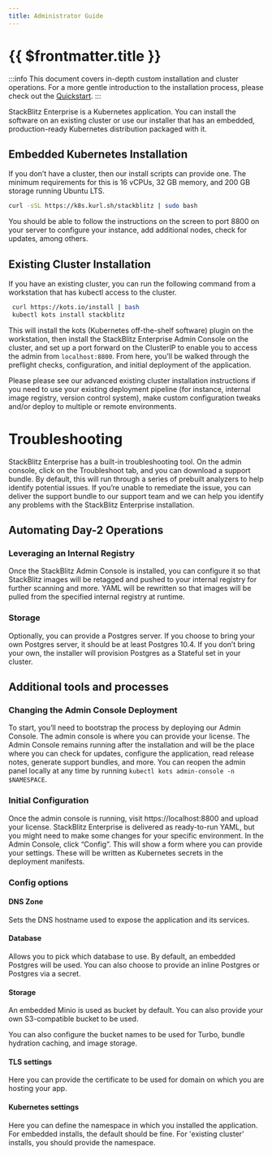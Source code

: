 ```yaml
---
title: Administrator Guide
---
```


# {{ $frontmatter.title }}

:::info
This document covers in-depth custom installation and cluster operations. For a more gentle introduction to the installation process, please check out the [Quickstart](/docs/enterprise/installation/quickstart).
:::

StackBlitz Enterprise is a Kubernetes application. You can install the software on an existing cluster or use our installer that has an embedded, production-ready Kubernetes distribution packaged with it.

## Embedded Kubernetes Installation

If you don’t have a cluster, then our install scripts can provide one. The minimum requirements for this is 16 vCPUs, 32 GB memory, and 200 GB storage running Ubuntu LTS.

```sh
curl -sSL https://k8s.kurl.sh/stackblitz | sudo bash
```

You should be able to follow the instructions on the screen to port 8800 on your server to configure your instance, add additional nodes, check for updates, among others.

<!-- If at any time you’d like to migrate this deployment to an existing Kubernetes Cluster, see the [Guide to Migrating an Existing Cluster](migrating). -->

## Existing Cluster Installation

If you have an existing cluster, you can run the following command from a workstation that has kubectl access to the cluster.

```sh
 curl https://kots.io/install | bash
 kubectl kots install stackblitz
```

This will install the kots (Kubernetes off-the-shelf software) plugin on the workstation, then install the StackBlitz Enterprise Admin Console on the cluster, and set up a port forward on the ClusterIP to enable you to access the admin from `localhost:8800`. From here, you’ll be walked through the preflight checks, configuration, and initial deployment of the application.

Please please see our advanced existing cluster installation instructions if you need to use your existing deployment pipeline (for instance, internal image registry, version control system), make custom configuration tweaks and/or deploy to multiple or remote environments.

# Troubleshooting

StackBlitz Enterprise has a built-in troubleshooting tool. On the admin console, click on the Troubleshoot tab, and you can download a support bundle. By default, this will run through a series of prebuilt analyzers to help identify potential issues. If you’re unable to remediate the issue, you can deliver the support bundle to our support team and we can help you identify any problems with the StackBlitz Enterprise installation.


## Automating Day-2 Operations

### Leveraging an Internal Registry
Once the StackBlitz Admin Console is installed, you can configure it so that StackBlitz images will be retagged and pushed to your internal registry for further scanning and more. YAML will be rewritten so that images will be pulled from the specified internal registry at runtime.

### Storage
Optionally, you can provide a Postgres server. If you choose to bring your own Postgres server, it should be at least Postgres 10.4. If you don’t bring your own, the installer will provision Postgres as a Stateful set in your cluster.

## Additional tools and processes

### Changing the Admin Console Deployment

To start, you’ll need to bootstrap the process by deploying our Admin Console. The admin console is where you can provide your license. The Admin Console remains running after the installation and will be the place where you can check for updates, configure the application, read release notes, generate support bundles, and more. You can reopen the admin panel locally at any time by running `kubectl kots admin-console -n $NAMESPACE`.

### Initial Configuration

Once the admin console is running, visit https://localhost:8800 and upload your license. StackBlitz Enterprise is delivered as ready-to-run YAML, but you might need to make some changes for your specific environment. In the Admin Console, click “Config”. This will show a form where you can provide your settings. These will be written as Kubernetes secrets in the deployment manifests.


### Config options

#### DNS Zone

Sets the DNS hostname used to expose the application and its services.

#### Database

Allows you to pick which database to use. By default, an embedded Postgres will be used. You can also choose to provide an inline Postgres or Postgres via a secret.

#### Storage

An embedded Minio is used as bucket by default. You can also provide your own S3-compatible bucket to be used.

You can also configure the bucket names to be used for Turbo, bundle hydration caching, and image storage. 

#### TLS settings

Here you can provide the certificate to be used for domain on which you are hosting your app.

#### Kubernetes settings 

Here you can define the namespace in which you installed the application. For embedded installs, the default should be fine. For 'existing cluster' installs, you should provide the namespace.
